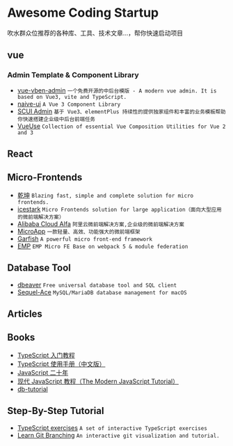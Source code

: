 # Awesome Coding Startup

吹水群众位推荐的各种库、工具、技术文章...，帮你快速启动项目

## vue

### Admin Template & Component Library

- [vue-vben-admin](https://github.com/vbenjs/vue-vben-admin) `一个免费开源的中后台模版 - A modern vue admin. It is based on Vue3, vite and TypeScript. `
- [naive-ui](https://github.com/TuSimple/naive-ui) `A Vue 3 Component Library`
- [SCUI Admin](https://lolicode.gitee.io/scui-doc/) `基于 Vue3、elementPlus 持续性的提供独家组件和丰富的业务模板帮助你快速搭建企业级中后台前端任务`
- [VueUse](https://github.com/vueuse/vueuse) `Collection of essential Vue Composition Utilities for Vue 2 and 3`

## React

## Micro-Frontends

- [乾坤](https://github.com/umijs/qiankun) `Blazing fast, simple and complete solution for micro frontends.`
- [icestark](https://github.com/ice-lab/icestark) `Micro Frontends solution for large application（面向大型应用的微前端解决方案）`
- [Alibaba Cloud Alfa](https://github.com/aliyun/alibabacloud-alfa) `阿里云微前端解决方案,企业级的微前端解决方案`
- [MicroApp](https://github.com/micro-zoe/micro-app) `一款轻量、高效、功能强大的微前端框架`
- [Garfish](https://github.com/modern-js-dev/garfish) `A powerful micro front-end framework`
- [EMP](https://github.com/efoxTeam/emp) `EMP Micro FE Base on webpack 5 & module federation`

## Database Tool

- [dbeaver](https://github.com/dbeaver/dbeaver) `Free universal database tool and SQL client`
- [Sequel-Ace](https://github.com/Sequel-Ace/Sequel-Ace) `MySQL/MariaDB database management for macOS`

## Articles

## Books

- [TypeScript 入门教程](https://github.com/xcatliu/typescript-tutorial)
- [TypeScript 使用手册（中文版）](https://github.com/zhongsp/TypeScript)
- [JavaScript 二十年](https://github.com/doodlewind/jshistory-cn)
- [现代 JavaScript 教程（The Modern JavaScript Tutorial）](https://github.com/javascript-tutorial/zh.javascript.info)
- [db-tutorial](https://github.com/dunwu/db-tutorial)

## Step-By-Step Tutorial

- [TypeScript exercises](https://typescript-exercises.github.io/) `A set of interactive TypeScript exercises`
- [Learn Git Branching](https://learngitbranching.js.org/) `An interactive git visualization and tutorial.`
